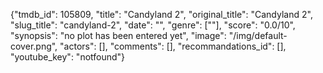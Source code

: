 {"tmdb_id": 105809, "title": "Candyland 2", "original_title": "Candyland 2", "slug_title": "candyland-2", "date": "", "genre": [""], "score": "0.0/10", "synopsis": "no plot has been entered yet", "image": "/img/default-cover.png", "actors": [], "comments": [], "recommandations_id": [], "youtube_key": "notfound"}